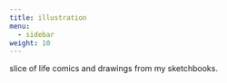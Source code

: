 ```yaml
---
title: illustration
menu:
  - sidebar
weight: 10
---
```


slice of life comics and drawings from my sketchbooks.

